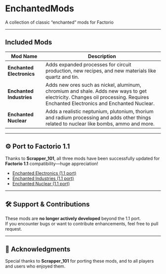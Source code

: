 #  EnchantedMods

 A collection of classic “enchanted” mods for Factorio

---

## Included Mods

| Mod Name                 | Description                                          |
|--------------------------|------------------------------------------------------|
| **Enchanted Electronics** | Adds expanded processes for circuit production, new recipes, and new materials like quartz and tin. |
| **Enchanted Industries**  | Adds new ores such as nickel, aluminum, chromium and shale. Adds new ways to get electricity. Changes oil processing. Requires Enchanted Electronics and Enchanted Nuclear.  |
| **Enchanted Nuclear**     | Adds a realistic neptunium, plutonium, thorium and radium processing and adds other things related to nuclear like bombs, ammo and more. |

---

## ⚙️ Port to Factorio 1.1

Thanks to **Scrapper_101**, all three mods have been successfully updated for **Factorio 1.1** compatibility—huge appreciation!

- [Enchanted Electronics (1.1 port)](https://mods.factorio.com/mod/EnchantedElectronicsPort)  
- [Enchanted Industries (1.1 port)](https://mods.factorio.com/mod/EnchantedIndustriesPort)  
- [Enchanted Nuclear (1.1 port)](https://mods.factorio.com/mod/EnchantedNuclearPort)  

---

## 🛠️ Support & Contributions

These mods are **no longer actively developed** beyond the 1.1 port.  
If you encounter bugs or want to contribute enhancements, feel free to pull request.

---

## 🙏 Acknowledgments

Special thanks to **Scrapper_101** for porting these mods, and to all players and users who enjoyed them.
